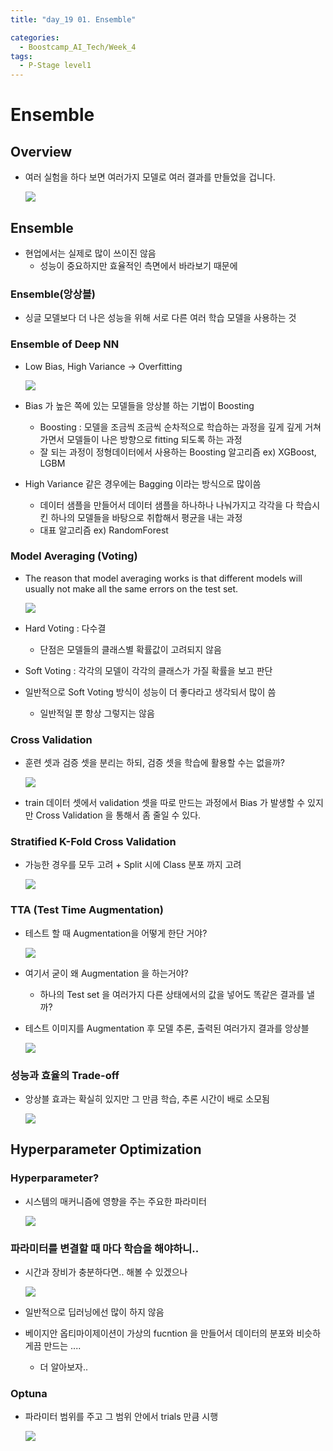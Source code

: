 ```yaml
---
title: "day_19 01. Ensemble"

categories:
  - Boostcamp_AI_Tech/Week_4
tags:
  - P-Stage level1
---
```


# Ensemble

## Overview

- 여러 실험을 하다 보면 여러가지 모델로 여러 결과를 만들었을 겁니다.

    ![]({{site.url}}/assets/images/2021-08-27-09-51-47.png)

## Ensemble

- 현업에서는 실제로 많이 쓰이진 않음
  - 성능이 중요하지만 효율적인 측면에서 바라보기 때문에 

### Ensemble(앙상블)

- 싱글 모델보다 더 나은 성능을 위해 서로 다른 여러 학습 모델을 사용하는 것

### Ensemble of Deep NN

- Low Bias, High Variance -> Overfitting

    ![]({{site.url}}/assets/images/2021-08-27-10-02-11.png)

- Bias 가 높은 쪽에 있는 모델들을 앙상블 하는 기법이 Boosting
  - Boosting : 모델을 조금씩 조금씩 순차적으로 학습하는 과정을 깊게 깊게 거쳐가면서 모델들이 나은 방향으로 fitting 되도록 하는 과정
  - 잘 되는 과정이 정형데이터에서 사용하는 Boosting 알고리즘 ex) XGBoost, LGBM

- High Variance 같은 경우에는 Bagging 이라는 방식으로 많이씀
  - 데이터 샘플을 만들어서 데이터 샘플을 하나하나 나눠가지고 각각을 다 학습시킨 하나의 모델들을 바탕으로 취합해서 평균을 내는 과정
  - 대표 알고리즘 ex) RandomForest

### Model Averaging (Voting)

- The reason that model averaging works is that different models will usually not make all the same errors on the test set.

    ![]({{site.url}}/assets/images/2021-08-27-10-08-14.png)

- Hard Voting : 다수결 
  - 단점은 모델들의 클래스별 확률값이 고려되지 않음
- Soft Voting : 각각의 모델이 각각의 클래스가 가질 확률을 보고 판단

- 일반적으로 Soft Voting 방식이 성능이 더 좋다라고 생각되서 많이 씀
  - 일반적일 뿐 항상 그렇지는 않음

### Cross Validation

- 훈련 셋과 검증 셋을 분리는 하되, 검증 셋을 학습에 활용할 수는 없을까?

    ![]({{site.url}}/assets/images/2021-08-27-10-16-09.png)

- train 데이터 셋에서 validation 셋을 따로 만드는 과정에서 Bias 가 발생할 수 있지만 Cross Validation 을 통해서 좀 줄일 수 있다.

### Stratified K-Fold Cross Validation

- 가능한 경우를 모두 고려 + Split 시에 Class 분포 까지 고려

    ![]({{site.url}}/assets/images/2021-08-27-10-18-23.png)

### TTA (Test Time Augmentation)

- 테스트 할 때 Augmentation을 어떻게 한단 거야?

    ![]({{site.url}}/assets/images/2021-08-27-10-21-27.png)

- 여기서 굳이 왜 Augmentation 을 하는거야?
  - 하나의 Test set 을 여러가지 다른 상태에서의 값을 넣어도 똑같은 결과를 낼까?

- 테스트 이미지를 Augmentation 후 모델 추론, 출력된 여러가지 결과를 앙상블

    ![]({{site.url}}/assets/images/2021-08-27-10-23-33.png)

### 성능과 효율의 Trade-off

- 앙상블 효과는 확실히 있지만 그 만큼 학습, 추론 시간이 배로 소모됨

    ![]({{site.url}}/assets/images/2021-08-27-10-24-59.png)

## Hyperparameter Optimization

### Hyperparameter?

- 시스템의 매커니즘에 영향을 주는 주요한 파라미터

    ![]({{site.url}}/assets/images/2021-08-27-10-26-35.png)

### 파라미터를 변결할 때 마다 학습을 해야하니..

- 시간과 장비가 충분하다면.. 해볼 수 있겠으나

    ![]({{site.url}}/assets/images/2021-08-27-10-27-42.png)

- 일반적으로 딥러닝에선 많이 하지 않음

- 베이지안 옵티마이제이션이 가상의 fucntion 을 만들어서 데이터의 분포와 비슷하게끔 만드는 ....
  - 더 알아보자..

### Optuna

- 파라미터 범위를 주고 그 범위 안에서 trials 만큼 시행

    ![]({{site.url}}/assets/images/2021-08-27-10-30-08.png)


